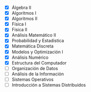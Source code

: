 - [x] Álgebra II
- [x] Algoritmos I
- [x] Algoritmos II
- [x] Física I
- [x] Física II
- [x] Análisis Matemático II
- [x] Probabilidad y Estadistica
- [x] Matemática Discreta
- [x] Modelos y Optimización I
- [x] Análisis Numérico
- [x] Estructura del Computador
- [ ] Organización de Datos
- [ ] Análisis de la Información
- [ ] Sistemas Operativos
- [ ] Introducción a Sistemas Distribuidos
